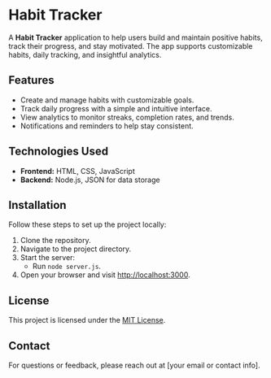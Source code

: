 # Habit Tracker

A **Habit Tracker** application to help users build and maintain positive habits, track their progress, and stay motivated. The app supports customizable habits, daily tracking, and insightful analytics.

## Features
- Create and manage habits with customizable goals.
- Track daily progress with a simple and intuitive interface.
- View analytics to monitor streaks, completion rates, and trends.
- Notifications and reminders to help stay consistent.

## Technologies Used
- **Frontend:** HTML, CSS, JavaScript
- **Backend:** Node.js, JSON for data storage

## Installation
Follow these steps to set up the project locally:

1. Clone the repository.
2. Navigate to the project directory.
3. Start the server:
   - Run `node server.js`.
4. Open your browser and visit [http://localhost:3000](http://localhost:3000).

## License
This project is licensed under the [MIT License](LICENSE).

## Contact
For questions or feedback, please reach out at [your email or contact info].
